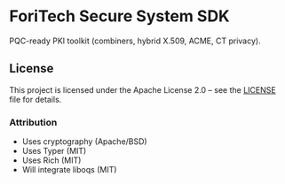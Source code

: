 # ForiTech Secure System SDK

PQC-ready PKI toolkit (combiners, hybrid X.509, ACME, CT privacy).

## License
This project is licensed under the Apache License 2.0 – see the [LICENSE](LICENSE) file for details.

### Attribution
- Uses cryptography (Apache/BSD)
- Uses Typer (MIT)
- Uses Rich (MIT)
- Will integrate liboqs (MIT)
